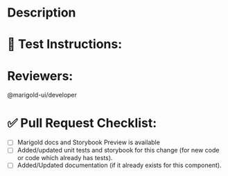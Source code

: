 # Description

# 📝 Test Instructions:

# Reviewers:

@marigold-ui/developer

# ✅ Pull Request Checklist:

- [ ] Marigold docs and Storybook Preview is available
- [ ] Added/updated unit tests and storybook for this change (for new code or code which already has tests).
- [ ] Added/Updated documentation (if it already exists for this component).
